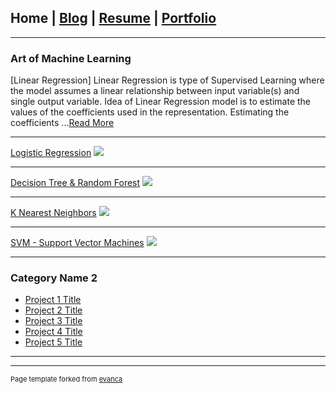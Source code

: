 ## Home | [Blog](/blog) | [Resume](/resume) | [Portfolio](/portfolio)  

---
### Art of Machine Learning 

[Linear Regression]
Linear Regression is type of Supervised Learning where the model assumes a linear relationship between input variable(s) and single output variable. Idea of Linear Regression model is to estimate the values of the coefficients used in the representation. Estimating the coefficients ...[Read More](/sample_page)
<!-- <img src="images/dummy_thumbnail.jpg?raw=true"/> -->

---
[Logistic Regression](/pdf/sample_presentation.pdf)
<img src="images/dummy_thumbnail.jpg?raw=true"/>

---
[Decision Tree & Random Forest](http://example.com/)
<img src="images/dummy_thumbnail.jpg?raw=true"/>

---
[K Nearest Neighbors](http://example.com/)
<img src="images/dummy_thumbnail.jpg?raw=true"/>

---
[SVM - Support Vector Machines](http://example.com/)
<img src="images/dummy_thumbnail.jpg?raw=true"/>

---
### Category Name 2

- [Project 1 Title](http://example.com/)
- [Project 2 Title](http://example.com/)
- [Project 3 Title](http://example.com/)
- [Project 4 Title](http://example.com/)
- [Project 5 Title](http://example.com/)

---




---
<p style="font-size:11px">Page template forked from <a href="https://github.com/evanca/quick-portfolio">evanca</a></p>
<!-- Remove above link if you don't want to attibute -->



